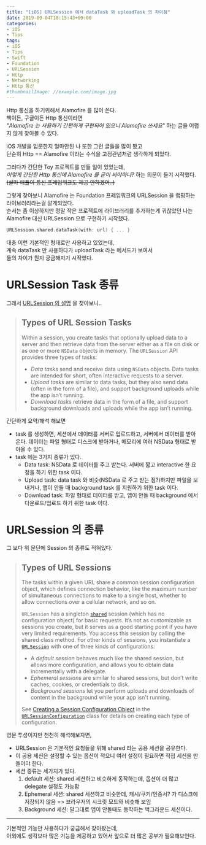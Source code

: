 ```yaml
---
title: "[iOS] URLSession 에서 dataTask 와 uploadTask 의 차이점"
date: 2019-09-04T18:15:43+09:00
categories:
- iOS
- Tips
tags:
- iOS
- Tips
- Swift
- Foundation
- URLSession
- Http
- Networking
- Http 통신
#thumbnailImage: //example.com/image.jpg
---
```

<!--toc-->
Http 통신을 하기위해서 Alamofire 를 많이 쓴다.   
책이든, 구글이든 Http 통신이라면   
*"Alamofire 는 사용하기 간편하게 구현되어 있으니 Alamofire 쓰세요"* 하는 글을 어렵지 않게 찾아볼 수 있다.

<!--more-->

iOS 개발을 입문한지 얼마안된 나 또한 그런 글들을 많이 봤고   
단순히 Http == Alamofire 이라는 수식을 고정관념처럼 생각하게 되었다.

그러다가 간단한 Toy 프로젝트를 만들 일이 있었는데,   
*이렇게 간단한 Http 통신에 Alamofire 를 굳이 써야하나?* 하는 의문이 들기 시작했다.   
~~(설마 애플이 통신 프레임워크도 제공 안하겠어..)~~

그렇게 찾아보니 Alamofire 는 Foundation 프레임워크의 URLSession 을 랩핑하는 라이브러리라는걸 알게되었다.  
순서는 좀 이상하지만 정말 작은 프로젝트에 라이브러리를 추가하는게 귀찮았던 나는   
Alamofire 대신 URLSession 으로 구현하기 시작했다.

```swift
URLSession.shared.dataTask(with: url) { ... }
```

대충 이런 기본적인 형태로만 사용하고 있었는데,   
계속 dataTask 만 사용하다가 uploadTask 라는 메서드가 보여서  
둘의 차이가 뭔지 궁금해지기 시작했다.

# URLSession Task 종류

그래서 [URLSession 의 설명](https://developer.apple.com/documentation/foundation/urlsession) 을 찾아보니..

> ## Types of URL Session Tasks
>
> Within a session, you create tasks that optionally upload data to a server and then retrieve data from the server either as a file on disk or as one or more `NSData` objects in memory. The `URLSession` API provides three types of tasks:
>
> - *Data tasks* send and receive data using `NSData` objects. Data tasks are intended for short, often interactive requests to a server.
> - *Upload tasks* are similar to data tasks, but they also send data (often in the form of a file), and support background uploads while the app isn’t running.
> - *Download tasks* retrieve data in the form of a file, and support background downloads and uploads while the app isn’t running.

간단하게 요약/해석 해보면

- task 를 생성하면, 세션에서 데이터를 서버로 업로드하고, 서버에서 데이터를 받아온다. 데이터는 파일 형태로 디스크에 받아거나, 메모리에 여러 NSData 형태로 받아올 수 있다.
- task 에는 3가지 종류가 있다.
  - Data task: NSData 로 데이터를 주고 받는다. 서버에 짧고 interactive 한 요청을 하기 위한 task 이다.
  - Upload task: data task 와 비슷(NSData 로 주고 받는 점?)하지만 파일을 보내거나, 앱이 안돌 때 background task 를 지원하기 위한 task 이다.
  - Download task: 파일 형태로 데이터를 받고, 앱이 안돌 때 background 에서 다운로드/업로드 하기 위한 task 이다.

# URLSession 의 종류

그 보다 위 문단에 Session 의 종류도 적혀있다.

> ## Types of URL Sessions
>
> The tasks within a given URL share a common session configuration object, which defines connection behavior, like the maximum number of simultaneous connections to make to a single host, whether to allow connections over a cellular network, and so on.
>
> `URLSession` has a singleton [`shared`](https://developer.apple.com/documentation/foundation/urlsession/1409000-shared) session (which has no configuration object) for basic requests. It’s not as customizable as sessions you create, but it serves as a good starting point if you have very limited requirements. You access this session by calling the shared class method. For other kinds of sessions, you instantiate a [`URLSession`](https://developer.apple.com/documentation/foundation/urlsession) with one of three kinds of configurations:
>
> - A *default session* behaves much like the shared session, but allows more configuration, and allows you to obtain data incrementally with a delegate.
> - *Ephemeral sessions* are similar to shared sessions, but don’t write caches, cookies, or credentials to disk.
> - *Background sessions* let you perform uploads and downloads of content in the background while your app isn't running.
>
> See [Creating a Session Configuration Object](https://developer.apple.com/documentation/foundation/urlsessionconfiguration#1660412) in the [`URLSessionConfiguration`](https://developer.apple.com/documentation/foundation/urlsessionconfiguration) class for details on creating each type of configuration.

영문 투성이지만 천천히 해석해보자면,

- URLSession 은 기본적인 요청들을 위해 shared 라는 공용 세션을 공유한다.
- 이 공용 세션은 설정할 수 있는 옵션이 적으니 여러 설정이 필요하면 직접 세션을 만들어야 한다.
- 세션 종류는 세가지가 있다.
  1. default 세션: shared 세션하고 비슷하게 동작하는데, 옵션이 더 많고 delegate 설정도 가능함
  2. Ephemeral 세션: shared 세션하고 비슷한데, 캐시/쿠키/인증서? 가 디스크에 저장되지 않음 => 브라우저의 시크릿 모드와 비슷해 보임
  3. Background 세션: 말그대로 앱이 안돌때도 동작하는 백그라운드 세션이다.

------

기본적인 기능만 사용하다가 궁금해서 찾아봤는데,  
이외에도 생각보다 많은 기능을 제공하고 있어서 앞으로 더 많은 공부가 필요해보인다.